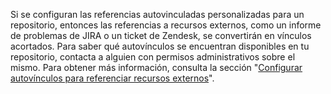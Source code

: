 Si se configuran las referencias autovinculadas personalizadas para un repositorio, entonces las referencias a recursos externos, como un informe de problemas de JIRA o un ticket de Zendesk, se convertirán en vínculos acortados. Para saber qué autovínculos se encuentran disponibles en tu repositorio, contacta a alguien con permisos administrativos sobre el mismo. Para obtener más información, consulta la sección "[Configurar autovínculos para referenciar recursos externos](/repositories/managing-your-repositorys-settings-and-features/managing-repository-settings/configuring-autolinks-to-reference-external-resources)".
